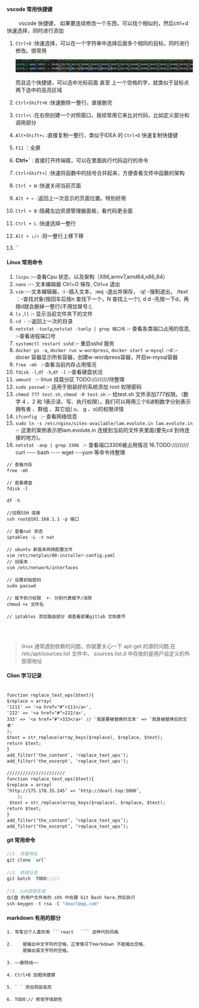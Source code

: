 #### **vscode 常用快捷键**
&emsp;&emsp;  vscode 快捷键， 如果要连续修改一个东西，可以找个相似的，然后ctrl+d 快速选择，同时进行添加
  1. `Ctrl+D` :快速选择，可以在一个字符串中选择后面多个相同的目标，同时进行修改。很常用

     ![image-20230616112706879](https://raw.githubusercontent.com/MR-liao-955/Notes/main/img/202306161751885.png)

     而且这个快捷键，可以选中光标前面 直至 上一个空格的字，就类似于鼠标点两下选中的高亮区域

  2. `Ctrl+Shift+K` :快速删除一整行，直接删完

  3. `Ctrl+\` :在右侧创建一个对照窗口，我经常用它来比对代码，比如定义部分和调用部分

  4. `Alt+Shift+↓` :直接复制一整行，类似于IDEA 的 `Ctrl+D` 快速复制快捷键

  5. `F11`  ：全屏

  6. **Ctrl+\`** : 直接打开终端框，可以在里面执行代码运行的命令

  7. `Ctrl+Shift+[` :快速将函数中的括号合并起来，方便查看文件中函数的架构

  8. `Ctrl + W` :快速关闭当前页面

  9. `Alt + ← `:返回上一次显示的页面位置。特别好用

  10. `Ctrl + B` :隐藏左边资源管理器面板，看代码更全面
  
  11. `Ctrl + L` :快速选择一整行
  
  12. `Alt + ↓/↑` :将一整行上移下移
  
  13. ``


#### Linux 常用命令
1. `lscpu`  :--查看Cpu 状态，以及架构（X86,armv7,amd64,x86_64）
2. `nano`   :-- 文本编辑器 Ctrl+O 保存, Ctrl+x 退出
3. `vim`   :--文本编辑器，:i -插入文本，:wq -退出并保存， :q! -强制退出， /text ：-查找对象(按回车后按n 查找下一个，N 查找上一个),  d d  -先按一下d，再按d就会删掉一整行(不用加冒号:),    
4. `ls` ,`ll`  :- 显示当前文件夹下的文件
5. `cd -` :-返回上一次的目录
6. `netstat -tunlp`,`netstat -tunlp | grep 端口号`  :- 查看各类端口占用的信息, :-查看进程端口号
7. `systemctl restart sshd`  :- 重启sshd 服务
8. `docker ps -a`, `docker run w-wordpress`, `docker start w-mysql`  :-d :- docer 容器显示所有容器，创建w-wordpress容器，开启w-mysql容器
9. `free -mh `  :-查看当前内存占用情况
10. `fdisk -l`,`df -h`,`df -l`   :-查看硬盘状况
11. `umount `  :- linux 挂载分区 TODO://///////待整理
12. `sudo passwd` :- 适用于刚装好的系统添加 root 权限密码
13. `chmod 777 test.sh`, `chmod -R test.sh`  :- 给test.sh 文件添加777权限。（数字 4 、2 和 1表示读、写、执行权限）。我们可以用用三个8进制数字分别表示 拥有者 、群组 、其它组( u、 g 、o)的权限详情
14. `ifconfig `  :- 查看网络信息
15. `sudo ln -s /etc/nginx/sites-available/lam.evolute.in lam.evolute.in `  :- 这里的案例表示把lam.evolute.in 连接到当前的文件夹里面(要先cd 到待连接的地方)。
16. `netstat -anp | grep 3306 `  :- 查看端口3306被占用情况
16.TODO:///////// curl   ----   bash    ----  wget ---yum  等命令待整理


```react
// 查看内存
free -mh

// 查看硬盘
fdisk -l

df -h

//远程SSH 连接
ssh root@192.168.1.1 -p 端口

// 查看nat 状态
iptables -L -t nat

// ubuntu 新版本网络配置文件
vim /etc/netplan/00-installer-config.yaml
// 旧版本
vim /etc/network/interfaces

// 设置初始密码
sudo passwd

// 赋予执行权限  +- 分别代表赋予/消除
chmod +x 文件名

// iptables 添加路由部分 请查看部署gitlab 文档章节




```


> linux 通常遇到依赖的问题，你就要关心一下 apt-get 的源的问题,在 /etc/apt/sources.list 文件中。
> sources.list.d 中存放的是用户自定义的外部源地址


#### Clion 学习记录


```react

function replace_text_wps($text){
$replace = array(
'1111' => '<a href="#">111</a>',
'222' => '<a href="#">222/a>',
333' => '<a href="#">333</a>' // '我是要被替换的文本' => '我是被替换后的文本'
);
$text = str_replace(array_keys($replace), $replace, $text);
return $text;
}
add_filter('the_content', 'replace_text_wps');
add_filter('the_excerpt', 'replace_text_wps');

//////////////////////
function replace_text_wps($text){
$replace = array(
‘http://175.178.35.245’ => ‘http://dearl.top:5000’,
    );
 $text = str_replace(array_keys($replace), $replace, $text);
return $text;
}
add_filter(‘the_content’, ‘replace_text_wps’);
add_filter(‘the_excerpt’, ‘replace_text_wps’);

```






#### git 常用命令
```rust
//1. 克隆地址
git clone `url`

//2. 修改分支 
git batch  TODO:////

//3. ssh密钥生成
在C盘 的用户文件夹的.shh 中右键 Git Bash here,然后执行
ssh-keygen -t rsa -C "dearl@qq.com"


```


#### markdown 有用的部分

```react
1. 写笔记个人喜欢用 ```react   ``` 这种代码风格

2.    是输出中文字符的空格，正常情况下markdown 不能输出空格、
      是输出英文字符的空格。

3. ~~删除线~~ 

4. Ctrl+B 加粗快捷键

5. ` ` 添加局部高亮

6. TODO:// 修改字体颜色



```